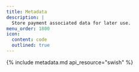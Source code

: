 ```yaml
---
title: Metadata
description: |
  Store payment associated data for later use.
menu_order: 1800
icon:
  content: code
  outlined: true
---
```


{% include metadata.md api_resource="swish" %}
